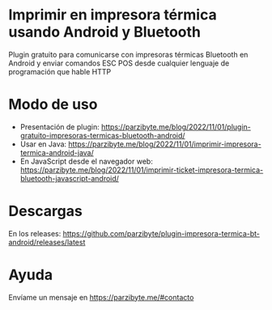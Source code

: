 # Imprimir en impresora térmica usando Android y Bluetooth
Plugin gratuito para comunicarse con impresoras térmicas Bluetooth en Android y enviar comandos ESC POS desde cualquier lenguaje de programación que hable HTTP

# Modo de uso

- Presentación de plugin: https://parzibyte.me/blog/2022/11/01/plugin-gratuito-impresoras-termicas-bluetooth-android/
- Usar en Java: https://parzibyte.me/blog/2022/11/01/imprimir-impresora-termica-android-java/
- En JavaScript desde el navegador web: https://parzibyte.me/blog/2022/11/01/imprimir-ticket-impresora-termica-bluetooth-javascript-android/

# Descargas

En los releases: https://github.com/parzibyte/plugin-impresora-termica-bt-android/releases/latest

# Ayuda
Envíame un mensaje en https://parzibyte.me/#contacto
